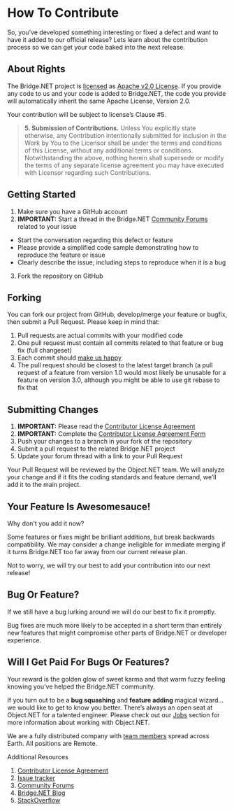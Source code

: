 # How To Contribute

So, you’ve developed something interesting or fixed a defect and want to have it added to our official release? Lets learn about the contribution process so we can get your code baked into the next release.

## About Rights

The Bridge.NET project is [licensed](https://github.com/bridgedotnet/Bridge/blob/master/LICENSE) as [Apache v2.0 License](http://www.apache.org/licenses/LICENSE-2.0). If you provide any code to us and your code is added to Bridge.NET, the code you provide will automatically inherit the same Apache License, Version 2.0.

Your contribution will be subject to license’s Clause #5.

> **5. Submission of Contributions.** Unless You explicitly state otherwise, any Contribution intentionally submitted for inclusion in the Work by You to the Licensor shall be under the terms and conditions of this License, without any additional terms or conditions. Notwithstanding the above, nothing herein shall supersede or modify the terms of any separate license agreement you may have executed with Licensor regarding such Contributions.

## Getting Started

1. Make sure you have a GitHub account
2. **IMPORTANT:** Start a thread in the Bridge.NET [Community Forums](http://forums.bridge.net) related to your issue
 - Start the conversation regarding this defect or feature
 - Please provide a simplified code sample demonstrating how to reproduce the feature or issue
 - Clearly describe the issue, including steps to reproduce when it is a bug
3. Fork the repository on GitHub

## Forking

You can fork our project from GitHub, develop/merge your feature or bugfix, then submit a Pull Request. Please keep in mind that:

1. Pull requests are actual commits with your modified code
2. One pull request must contain all commits related to that feature or bug fix (full changeset)
3. Each commit should [make us happy](http://bridge.net/kb/happy-commit/)
4. The pull request should be closest to the latest target branch (a pull request of a feature from version 1.0 would most likely be unusable for a feature on version 3.0, although you might be able to use git rebase to fix that

## Submitting Changes

1. **IMPORTANT:** Please read the [Contributor License Agreement](http://bridge.net/cla/)
2. **IMPORTANT:** Complete the [Contributor License Agreement Form](http://goo.gl/forms/CvDFLA3EPO)
3. Push your changes to a branch in your fork of the repository
4. Submit a pull request to the related Bridge.NET project
5. Update your forum thread with a link to your Pull Request

Your Pull Request will be reviewed by the Object.NET team. We will analyze your change and if it fits the coding standards and feature demand, we’ll add it to the main project.

## Your Feature Is Awesomesauce!

Why don't you add it now?

Some features or fixes might be brilliant additions, but break backwards compatibility. We may consider a change ineligible for immediate merging if it turns Bridge.NET too far away from our current release plan.

Not to worry, we will try our best to add your contribution into our next release!

## Bug Or Feature?

If we still have a bug lurking around we will do our best to fix it promptly.

Bug fixes are much more likely to be accepted in a short term than entirely new features that might compromise other parts of Bridge.NET or developer experience.

## Will I Get Paid For Bugs Or Features?

Your reward is the golden glow of sweet karma and that warm fuzzy feeling knowing you’ve helped the Bridge.NET community.

If you turn out to be a **bug squashing** and **feature adding** magical wizard... we would like to get to know you better. There’s always an open seat at Object.NET for a talented engineer. Please check out our [Jobs](http://object.net/jobs/) section for more information about working with Object.NET.

We are a fully distributed company with [team members](http://object.net/#team) spread across Earth. All positions are Remote.

Additional Resources

1. [Contributor License Agreement](http://bridge.net/cla)
2. [Issue tracker](https://github.com/bridgedotnet/Bridge/issues)
3. [Community Forums](http://forums.bridge.net/)
4. [Bridge.NET Blog](http://bridge.net/blog/)
5. [StackOverflow](http://stackoverflow.com/questions/tagged/bridge.net)
